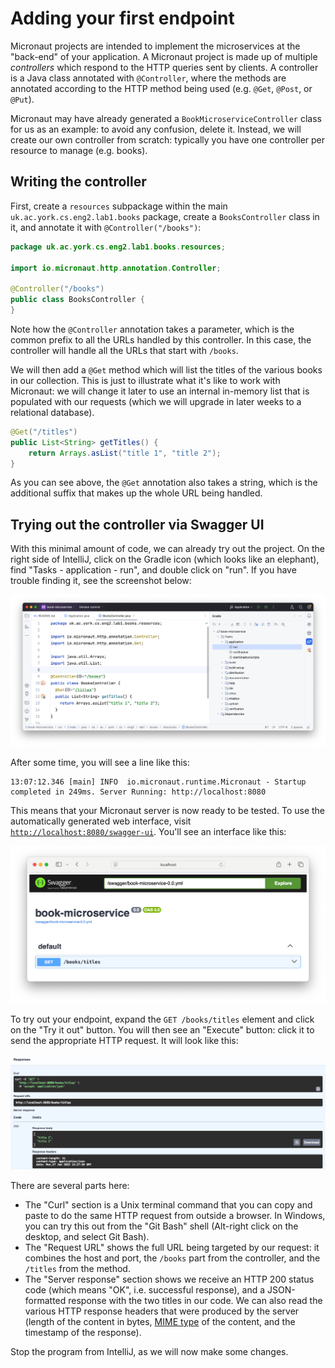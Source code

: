 # Adding your first endpoint

Micronaut projects are intended to implement the microservices at the "back-end" of your application.
A Micronaut project is made up of multiple *controllers* which respond to the HTTP queries sent by clients.
A controller is a Java class annotated with `@Controller`, where the methods are annotated according to the HTTP method being used (e.g. `@Get`, `@Post`, or `@Put`).

Micronaut may have already generated a `BookMicroserviceController` class for us as an example: to avoid any confusion, delete it.
Instead, we will create our own controller from scratch: typically you have one controller per resource to manage (e.g. books).

## Writing the controller

First, create a `resources` subpackage within the main `uk.ac.york.cs.eng2.lab1.books` package, create a `BooksController` class in it, and annotate it with `@Controller("/books")`:

```java
package uk.ac.york.cs.eng2.lab1.books.resources;

import io.micronaut.http.annotation.Controller;

@Controller("/books")
public class BooksController {
}
```

Note how the `@Controller` annotation takes a parameter, which is the common prefix to all the URLs handled by this controller.
In this case, the controller will handle all the URLs that start with `/books`.

We will then add a `@Get` method which will list the titles of the various books in our collection.
This is just to illustrate what it's like to work with Micronaut: we will change it later to use an internal in-memory list that is populated with our requests (which we will upgrade in later weeks to a relational database).

```java
@Get("/titles")
public List<String> getTitles() {
    return Arrays.asList("title 1", "title 2");
}
```

As you can see above, the `@Get` annotation also takes a string, which is the additional suffix that makes up the whole URL being handled.

## Trying out the controller via Swagger UI

With this minimal amount of code, we can already try out the project.
On the right side of IntelliJ, click on the Gradle icon (which looks like an elephant), find "Tasks - application - run", and double click on "run".
If you have trouble finding it, see the screenshot below:

![Screenshot of IntelliJ showing the Gradle 'run' task](./intellij-gradle-run.png)

After some time, you will see a line like this:

```
13:07:12.346 [main] INFO  io.micronaut.runtime.Micronaut - Startup completed in 249ms. Server Running: http://localhost:8080
```

This means that your Micronaut server is now ready to be tested.
To use the automatically generated web interface, visit [`http://localhost:8080/swagger-ui`](http://localhost:8080/swagger-ui).
You'll see an interface like this:

![Screenshot of Swagger UI showing our endpoint](./swagger-ui.png)

To try out your endpoint, expand the `GET /books/titles` element and click on the "Try it out" button.
You will then see an "Execute" button: click it to send the appropriate HTTP request.
It will look like this:

![Screenshot of Swagger UI showing the response from the endpoint](./swagger-ui-result.png)

There are several parts here:

* The "Curl" section is a Unix terminal command that you can copy and paste to do the same HTTP request from outside a browser.
  In Windows, you can try this out from the "Git Bash" shell (Alt-right click on the desktop, and select Git Bash).
* The "Request URL" shows the full URL being targeted by our request: it combines the host and port, the `/books` part from the controller, and the `/titles` from the method.
* The "Server response" section shows we receive an HTTP 200 status code (which means "OK", i.e. successful response), and a JSON-formatted response with the two titles in our code. We can also read the various HTTP response headers that were produced by the server (length of the content in bytes, [MIME type](https://developer.mozilla.org/en-US/docs/Web/HTTP/MIME_types) of the content, and the timestamp of the response).

Stop the program from IntelliJ, as we will now make some changes.
